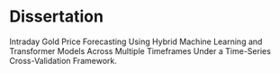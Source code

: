 # Dissertation
Intraday Gold Price Forecasting Using Hybrid Machine Learning and Transformer Models Across Multiple Timeframes Under a Time-Series Cross-Validation Framework.
